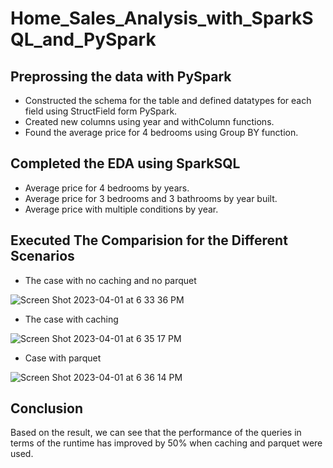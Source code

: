 # Home_Sales_Analysis_with_SparkSQL_and_PySpark

## Preprossing the data with PySpark

* Constructed the schema for the table and defined datatypes for each field using StructField form PySpark.
* Created new columns using year and withColumn functions.
* Found the average price for 4 bedrooms using Group BY function.

## Completed the EDA using SparkSQL
* Average price for 4 bedrooms by years.
* Average price for 3 bedrooms and 3 bathrooms by year built.
* Average price with multiple conditions by year.

## Executed The Comparision for the Different Scenarios
* The case with no caching and no parquet

![Screen Shot 2023-04-01 at 6 33 36 PM](https://user-images.githubusercontent.com/113545468/229318612-45eca44c-8b92-490d-801b-609826c7e85d.png)

* The case with caching

![Screen Shot 2023-04-01 at 6 35 17 PM](https://user-images.githubusercontent.com/113545468/229318923-496be669-5126-4d43-abc0-7c3e9b31357e.png)

* Case with parquet

![Screen Shot 2023-04-01 at 6 36 14 PM](https://user-images.githubusercontent.com/113545468/229319120-8f607e0a-1d68-4b3f-acba-7d8a1263a925.png)

## Conclusion

Based on the result, we can see that the performance of the queries in terms of the runtime has improved by 50% when caching and parquet were used. 





